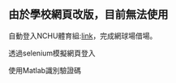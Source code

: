 ## <span color="#f00">由於學校網頁改版，目前無法使用</span>

自動登入NCHU體育組:[link](https://pe.nchu.edu.tw/news.php)，完成網球場借場。

透過selenium模擬網頁登入

使用Matlab識別驗證碼
